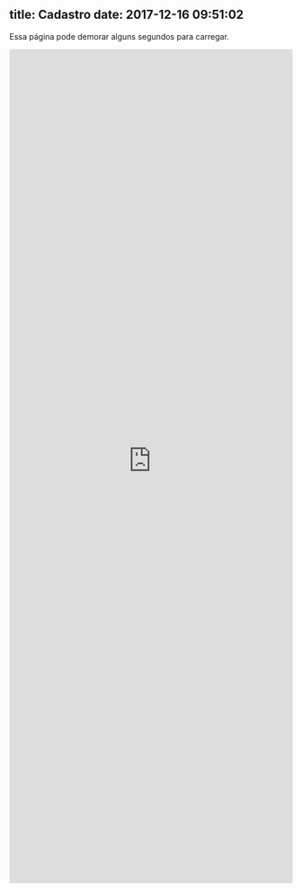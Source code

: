 title: Cadastro
date: 2017-12-16 09:51:02
---
Essa página pode demorar alguns segundos para carregar.

<iframe height="1481" allowTransparency="true" frameborder="0" scrolling="no" style="width:100%;border:none" src="https://sussurroseternos.wufoo.com/embed/z17mi2j30k0sheh/"> </iframe> 
